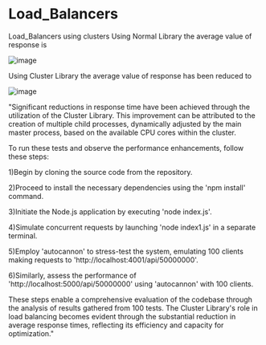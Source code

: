 # Load_Balancers
Load_Balancers using clusters
Using Normal Library the average value of response is 




![image](https://github.com/saiyaswanth0412/Load_Balancers/assets/60351767/d12642f6-6acc-4ad3-b3a7-f48e56f5c42d)


Using Cluster Library the average value of response has been reduced to 



![image](https://github.com/saiyaswanth0412/Load_Balancers/assets/60351767/1007a4b4-9277-4fbd-ad9e-b88670121ab6)







"Significant reductions in response time have been achieved through the utilization of the Cluster Library. This improvement can be attributed to the creation of multiple child processes, dynamically adjusted by the main master process, based on the available CPU cores within the cluster.

To run these tests and observe the performance enhancements, follow these steps:

1)Begin by cloning the source code from the repository.


2)Proceed to install the necessary dependencies using the 'npm install' command.


3)Initiate the Node.js application by executing 'node index.js'.


4)Simulate concurrent requests by launching 'node index1.js' in a separate terminal.


5)Employ 'autocannon' to stress-test the system, emulating 100 clients making requests to 'http://localhost:4001/api/50000000'.


6)Similarly, assess the performance of 'http://localhost:5000/api/50000000' using 'autocannon' with 100 clients.


These steps enable a comprehensive evaluation of the codebase through the analysis of results gathered from 100 tests. The Cluster Library's role in load balancing becomes evident through the substantial reduction in average response times, reflecting its efficiency and capacity for optimization."
